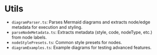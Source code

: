# Utils

- `diagramParser.ts`: Parses Mermaid diagrams and extracts node/edge metadata for execution and styling.
- `parseNodeMetadata.ts`: Extracts metadata (style, code, nodeType, etc.) from node labels.
- `nodeStylePresets.ts`: Common style presets for nodes.
- `diagramExamples.ts`: Example diagrams for testing advanced features.
